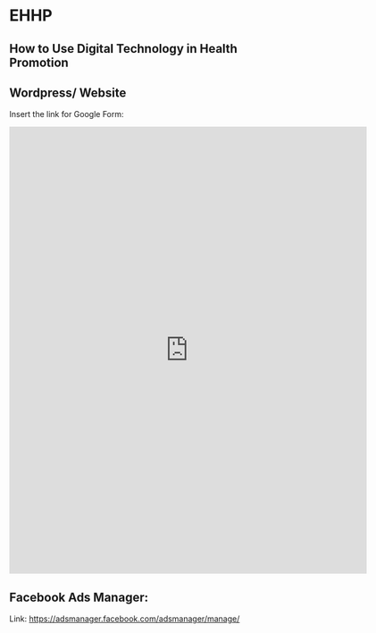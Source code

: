 # EHHP
## How to Use Digital Technology in Health Promotion

## Wordpress/ Website
Insert the link for Google Form: 
<iframe src="https://docs.google.com/forms/d/e/1FAIpQLSeT3TEDwHREmELJ83sASWDXsIIi-nHbuE8k4gpZ37tW3DJNew/viewform?embedded=true" width="640" height="800" frameborder="0" marginwidth="0" marginheight="0">Loading…</iframe>


## Facebook Ads Manager:
Link: https://adsmanager.facebook.com/adsmanager/manage/
